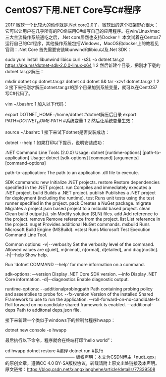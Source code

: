 # CentOS7下用.NET Core写C#程序

2017 微软一个比较大的动作就是.Net core2.0了，微软出的这个框架野心很大：它可以让用户在几乎所有的PC终端用C#编写自己的应用程序。在win/Linux/mac三大主流操作系统通吃之后，.Net core居然也支持Docker！
本文试着在Centos7运行自己的C#程序，其他操作系统包括Windows，MacOS和docker上的教程见官网：.Net Core
首先需要安装libunwind和libicu以及.Net SDK：

sudo yum install libunwind libicu
curl -sSL -o dotnet.tar.gz https://aka.ms/dotnet-sdk-2.0.0-linux-x64
1
2
然后新建个目录，把刚才下载的dotnet.tar.gz解压：

mkdir dotnet
cp dotnet.tar.gz  dotnet
cd dotnet && tar -xzvf dotnet.tar.gz
1
2
3
接下来把刚才解压dotnet.tar.gz的那个目录加到系统变量，就可以在CentOS7写C#代码了。

vim ~/.bashrc
1
加入以下代码：

export DOTNET_HOME=/home/dotnet #dotnet解压后目录
export PATH=$DOTNET_HOME:$PATH  #系统变量
1
2
然后让系统变量生效：

source ~/.bashrc
1
接下来试下dotnet是否安装成功：

dotnet --help
1
如果打印以下提示，说明安装成功：

.NET Command Line Tools (2.0.0)
Usage: dotnet [runtime-options] [path-to-application]
Usage: dotnet [sdk-options] [command] [arguments] [command-options]

path-to-application:
  The path to an application .dll file to execute.

SDK commands:
  new              Initialize .NET projects.
  restore          Restore dependencies specified in the .NET project.
  run              Compiles and immediately executes a .NET project.
  build            Builds a .NET project.
  publish          Publishes a .NET project for deployment (including the runtime).
  test             Runs unit tests using the test runner specified in the project.
  pack             Creates a NuGet package.
  migrate          Migrates a project.json based project to a msbuild based project.
  clean            Clean build output(s).
  sln              Modify solution (SLN) files.
  add              Add reference to the project.
  remove           Remove reference from the project.
  list             List reference in the project.
  nuget            Provides additional NuGet commands.
  msbuild          Runs Microsoft Build Engine (MSBuild).
  vstest           Runs Microsoft Test Execution Command Line Tool.

Common options:
  -v|--verbosity        Set the verbosity level of the command. Allowed values are q[uiet], m[inimal], n[ormal], d[etailed], and diag[nostic].
  -h|--help             Show help.

Run 'dotnet COMMAND --help' for more information on a command.

sdk-options:
  --version        Display .NET Core SDK version.
  --info           Display .NET Core information.
  -d|--diagnostics Enable diagnostic output.

runtime-options:
  --additionalprobingpath <path>    Path containing probing policy and assemblies to probe for.
  --fx-version <version>            Version of the installed Shared Framework to use to run the application.
  --roll-forward-on-no-candidate-fx Roll forward on no candidate shared framework is enabled.
  --additional-deps <path>          Path to additonal deps.json file.

接下来新建一个类似于windows下的控制台程序hwapp：

dotnet new console -o hwapp

最后执行以下命令，程序就会在终端打印”hello world”：

cd hwapp
dotnet restore  #编译
dotnet run      #执行
————————————————
版权声明：本文为CSDN博主「nudt_qxx」的原创文章，遵循CC 4.0 BY-SA版权协议，转载请附上原文出处链接及本声明。
原文链接：https://blog.csdn.net/xiangxianghehe/article/details/77339508